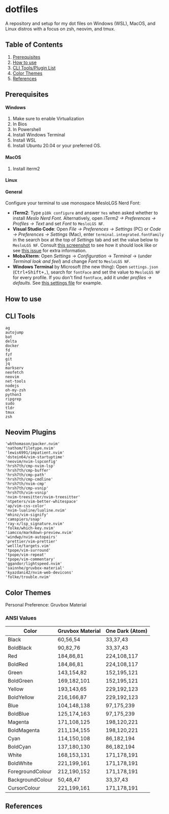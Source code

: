 # dotfiles
A repository and setup for my dot files on Windows (WSL), MacOS, and Linux distros with a focus on zsh, neovim, and tmux.
## Table of Contents
1. [Prerequisites](#sec1)
2. [How to use](#sec2)
3. [CLI Tools/Plugin List](#sec3)
4. [Color Themes](#sec4)
5. [References](#sec5)
## Prerequisites <a name="sec1"></a>
#### Windows
1. Make sure to enable Virtualization
2. In Bios
3. In Powershell
4. Install Windows Terminal
5. Install WSL
6. Install Ubuntu 20.04 or your preferred OS.
#### MacOS
1. Install iterm2
#### Linux
#### General
Configure your terminal to use monospace MesloLGS Nerd Font:
- **iTerm2**: Type `p10k configure` and answer `Yes` when asked whether to install
     *Meslo Nerd Font*. Alternatively, open *iTerm2 → Preferences → Profiles → Text* and set *Font* to
     `MesloLGS NF`.
- **Visual Studio Code**: Open *File → Preferences → Settings* (PC) or
     *Code → Preferences → Settings* (Mac), enter `terminal.integrated.fontFamily` in the search box at
     the top of *Settings* tab and set the value below to `MesloLGS NF`.
     Consult [this screenshot](
       https://raw.githubcontent.com/romkatv/powerlevel10k-media/389133fb8c9a2347929a23702ce3039aacc46c3d/visual-studio-code-font-settings.jpg)
     to see how it should look like or see [this issue](
       https://github.com/romkatv/powerlevel10k/issues/671) for extra information.
- **MobaXterm**: Open *Settings* → *Configuration* → *Terminal* → (under *Terminal look and feel*)
     and change *Font* to `MesloLGS NF`.
- **Windows Terminal** by Microsoft (the new thing): Open `settings.json` (<kbd>Ctrl+Shift+,</kbd>),
     search for `fontFace` and set the value to `MesloLGS NF` for every profile. If you don't find
     `fontFace`, add it under *profiles → defaults*. See [this settings file](
       https://raw.githubcontent.com/romkatv/dotfiles-public/aba0e6c4657d705ed6c344d700d659977385f25c/dotfiles/microsoft-terminal-settings.json)
     for example.
## How to use <a name="sec2"></a>
## CLI Tools <a name="sec3"></a>
```
ag
autojump
bat
delta
docker
fd
fzf
git
jq
markserv
neofetch
neovim
net-tools
nodejs
oh-my-zsh
python3
ripgrep
sudo
tldr
tmux
zsh
```
## Neovim Plugins
```
'wbthomason/packer.nvim'
'nathom/filetype.nvim'
'lewis6991/impatient.nvim'
'dstein64/vim-startuptime'
'neovim/nvim-lspconfig'
'hrsh7th/cmp-nvim-lsp'
'hrsh7th/cmp-buffer'
'hrsh7th/cmp-path'
'hrsh7th/cmp-cmdline'
'hrsh7th/nvim-cmp'
'hrsh7th/cmp-vsnip'
'hrsh7th/vim-vsnip'
'nvim-treesitter/nvim-treesitter'
'ntpeters/vim-better-whitespace'
'ap/vim-css-color'
'nvim-lualine/lualine.nvim'
'mhinz/vim-signify'
'camspiers/snap'
'ray-x/lsp_signature.nvim'
'folke/which-key.nvim'
'iamcco/markdown-preview.nvim'
'windwp/nvim-autopairs'
'prettier/vim-prettier'
'wellle/targets.vim'
'tpope/vim-surround'
'tpope/vim-repeat'
'tpope/vim-commentary'
'ggandor/lightspeed.nvim'
'sainnhe/gruvbox-material'
'kyazdani42/nvim-web-devicons'
'folke/trouble.nvim'
```

## Color Themes <a name="sec4"></a>
Personal Preference: Gruvbox Material
### ANSI Values
| Color | Gruvbox Material | One Dark (Atom) |
| --- | --- | --- |
| Black | 60,56,54 | 33,37,43 |
| BoldBlack | 90,82,76 | 33,37,43 |
| Red | 184,86,81 | 224,108,117 |
| BoldRed | 184,86,81 | 224,108,117|
| Green | 143,154,82 | 152,195,121 |
| BoldGreen | 169,182,101 | 152,195,121 |
| Yellow | 193,143,65 | 229,192,123 |
| BoldYellow| 216,166,87 | 229,192,123 |
| Blue | 104,148,138 | 97,175,239 |
| BoldBlue | 125,174,163 | 97,175,239 |
| Magenta | 171,108,125 | 198,120,221 |
| BoldMagenta | 211,134,155 | 198,120,221 |
| Cyan | 114,150,108 | 86,182,194 |
| BoldCyan | 137,180,130 | 86,182,194 |
| White | 168,153,131 | 171,178,191 |
| BoldWhite | 221,199,161 | 171,178,191 |
| ForegroundColour | 212,190,152 | 171,178,191 |
| BackgroundColour | 50,48,47 | 33,37,43 |
| CursorColour | 221,199,161 | 171,178,191 |

## References <a name="sec5"></a>
